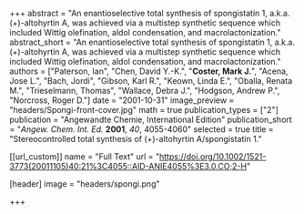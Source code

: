 +++
abstract = "An enantioselective total synthesis of spongistatin 1, a.k.a. (+)-altohyrtin A, was achieved via a multistep synthetic sequence which included Wittig olefination, aldol condensation, and macrolactonization."
abstract_short = "An enantioselective total synthesis of spongistatin 1, a.k.a. (+)-altohyrtin A, was achieved via a multistep synthetic sequence which included Wittig olefination, aldol condensation, and macrolactonization."
authors = ["Paterson, Ian", "Chen, David Y.-K.", "**Coster, Mark J.**", "Acena, Jose L.", "Bach, Jordi", "Gibson, Karl R.", "Keown, Linda E.", "Oballa, Renata M.", "Trieselmann, Thomas", "Wallace, Debra J.", "Hodgson, Andrew P.", "Norcross, Roger D."]
date = "2001-10-31"
image_preview = "headers/Spongi-front-cover.jpg"
math = true
publication_types = ["2"]
publication = "Angewandte Chemie, International Edition"
publication_short = "_Angew. Chem. Int. Ed._ **2001**, _40_, 4055-4060"
selected = true
title = "Stereocontrolled total synthesis of (+)-altohyrtin A/spongistatin 1."

[[url_custom]]
  name = "Full Text"
  url = "https://doi.org/10.1002/1521-3773(20011105)40:21%3C4055::AID-ANIE4055%3E3.0.CO;2-H"

[header]
image = "headers/spongi.png"

+++
